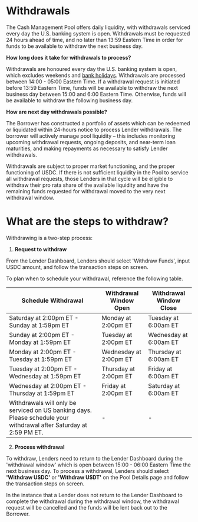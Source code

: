 # Withdrawals

The Cash Management Pool offers daily liquidity, with withdrawals serviced every day the U.S. banking system is open. Withdrawals must be requested 24 hours ahead of time, and no later than 13:59 Eastern Time in order for funds to be available to withdraw the next business day.

**How long does it take for withdrawals to process?**

Withdrawals are honoured every day the U.S. banking system is open, which excludes weekends and [bank holidays](https://www.federalreserve.gov/aboutthefed/k8.htm). Withdrawals are processed between 14:00 - 05:00 Eastern Time. If a withdrawal request is initiated before 13:59 Eastern Time, funds will be available to withdraw the next business day between 15:00 and 6:00 Eastern Time. Otherwise, funds will be available to withdraw the following business day.

**How are next day withdrawals possible?**

The Borrower has constructed a portfolio of assets which can be redeemed or liquidated within 24-hours notice to process Lender withdrawals. The borrower will actively manage pool liquidity – this includes monitoring upcoming withdrawal requests, ongoing deposits, and near-term loan maturities, and making repayments as necessary to satisfy Lender withdrawals.

Withdrawals are subject to proper market functioning, and the proper functioning of USDC. If there is not sufficient liquidity in the Pool to service all withdrawal requests, those Lenders in that cycle will be eligible to withdraw their pro rata share of the available liquidity and have the remaining funds requested for withdrawal moved to the very next withdrawal window.

# What are the steps to withdraw?

Withdrawing is a two-step process:

1. **Request to withdraw**

From the Lender Dashboard, Lenders should select 'Withdraw Funds', input USDC amount, and follow the transaction steps on screen.

To plan when to schedule your withdrawal, reference the following table.

| Schedule Withdrawal | Withdrawal Window Open | Withdrawal Window Close |
|-|-|-|
| Saturday at 2:00pm ET - Sunday at 1:59pm ET | Monday at 2:00pm ET | Tuesday at 6:00am ET |
| Sunday at 2:00pm ET - Monday at 1:59pm ET | Tuesday at 2:00pm ET | Wednesday at 6:00am ET |
| Monday at 2:00pm ET - Tuesday at 1:59pm ET | Wednesday at 2:00pm ET | Thursday at 6:00am ET |
| Tuesday at 2:00pm ET - Wednesday at 1:59pm ET | Thursday at 2:00pm ET | Friday at 6:00am ET |
| Wednesday at 2:00pm ET - Thursday at 1:59pm ET | Friday at 2:00pm ET | Saturday at 6:00am ET |
| Withdrawals will only be serviced on US banking days. Please schedule your withdrawal after Saturday at 2:59 PM ET. | - | - |


2. **Process withdrawal**

To withdraw, Lenders need to return to the Lender Dashboard during the 'withdrawal window' which is open between 15:00 - 06:00 Eastern Time the next business day. To process a withdrawal, Lenders should select **'Withdraw USDC'** or **'Withdraw USDT'** on the Pool Details page and follow the transaction steps on screen.

In the instance that a Lender does not return to the Lender Dashboard to complete the withdrawal during the withdrawal window, the withdrawal request will be cancelled and the funds will be lent back out to the Borrower.